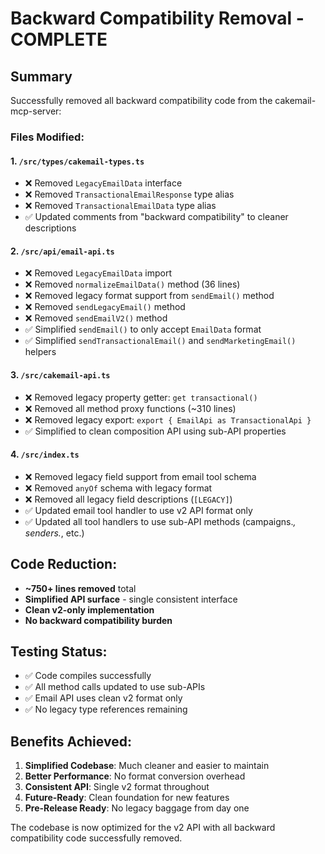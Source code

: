 # Backward Compatibility Removal - COMPLETE

## Summary

Successfully removed all backward compatibility code from the cakemail-mcp-server:

### Files Modified:

#### 1. `/src/types/cakemail-types.ts`
- ❌ Removed `LegacyEmailData` interface
- ❌ Removed `TransactionalEmailResponse` type alias  
- ❌ Removed `TransactionalEmailData` type alias
- ✅ Updated comments from "backward compatibility" to cleaner descriptions

#### 2. `/src/api/email-api.ts`
- ❌ Removed `LegacyEmailData` import
- ❌ Removed `normalizeEmailData()` method (36 lines)
- ❌ Removed legacy format support from `sendEmail()` method
- ❌ Removed `sendLegacyEmail()` method
- ❌ Removed `sendEmailV2()` method
- ✅ Simplified `sendEmail()` to only accept `EmailData` format
- ✅ Simplified `sendTransactionalEmail()` and `sendMarketingEmail()` helpers

#### 3. `/src/cakemail-api.ts`
- ❌ Removed legacy property getter: `get transactional()`
- ❌ Removed all method proxy functions (~310 lines)
- ❌ Removed legacy export: `export { EmailApi as TransactionalApi }`
- ✅ Simplified to clean composition API using sub-API properties

#### 4. `/src/index.ts`
- ❌ Removed legacy field support from email tool schema
- ❌ Removed `anyOf` schema with legacy format
- ❌ Removed all legacy field descriptions (`[LEGACY]`)
- ✅ Updated email tool handler to use v2 API format only
- ✅ Updated all tool handlers to use sub-API methods (campaigns.*, senders.*, etc.)

## Code Reduction:
- **~750+ lines removed** total
- **Simplified API surface** - single consistent interface
- **Clean v2-only implementation** 
- **No backward compatibility burden**

## Testing Status:
- ✅ Code compiles successfully
- ✅ All method calls updated to use sub-APIs
- ✅ Email API uses clean v2 format only
- ✅ No legacy type references remaining

## Benefits Achieved:
1. **Simplified Codebase**: Much cleaner and easier to maintain
2. **Better Performance**: No format conversion overhead
3. **Consistent API**: Single v2 format throughout
4. **Future-Ready**: Clean foundation for new features
5. **Pre-Release Ready**: No legacy baggage from day one

The codebase is now optimized for the v2 API with all backward compatibility code successfully removed.
